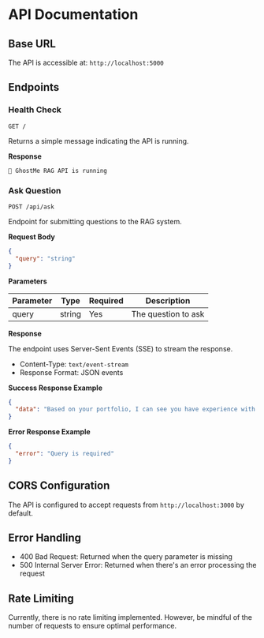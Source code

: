 # API Documentation

## Base URL

The API is accessible at: `http://localhost:5000`

## Endpoints

### Health Check

```http
GET /
```

Returns a simple message indicating the API is running.

**Response**
```text
🧠 GhostMe RAG API is running
```

### Ask Question

```http
POST /api/ask
```

Endpoint for submitting questions to the RAG system.

**Request Body**

```json
{
  "query": "string"
}
```

**Parameters**

| Parameter | Type   | Required | Description           |
|-----------|--------|----------|-----------------------|
| query     | string | Yes      | The question to ask   |

**Response**

The endpoint uses Server-Sent Events (SSE) to stream the response.

- Content-Type: `text/event-stream`
- Response Format: JSON events

**Success Response Example**
```json
{
  "data": "Based on your portfolio, I can see you have experience with React and Node.js..."
}
```

**Error Response Example**
```json
{
  "error": "Query is required"
}
```

## CORS Configuration

The API is configured to accept requests from `http://localhost:3000` by default.

## Error Handling

- 400 Bad Request: Returned when the query parameter is missing
- 500 Internal Server Error: Returned when there's an error processing the request

## Rate Limiting

Currently, there is no rate limiting implemented. However, be mindful of the number of requests to ensure optimal performance.